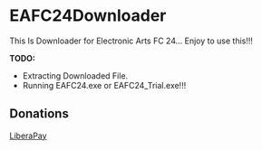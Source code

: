 # EAFC24Downloader
This Is Downloader for Electronic Arts FC 24... Enjoy to use this!!!

**TODO:**

- Extracting Downloaded File.
- Running EAFC24.exe or EAFC24_Trial.exe!!!

## Donations

[LiberaPay](https://liberapay.com/RikkoMatsumatoOfficial/donate)
